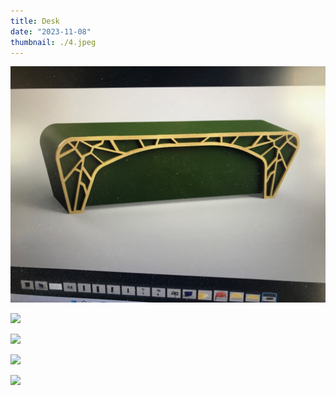 ```yaml
---
title: Desk
date: "2023-11-08"
thumbnail: ./4.jpeg
---
```


![](1.jpeg)

![](2.jpeg)

![](3.jpeg)

![](4.jpeg)

![](5.jpeg)
